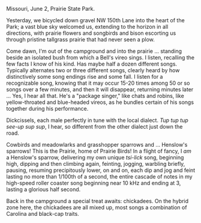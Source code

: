 Missouri, June 2, Prairie State Park. 

Yesterday, we bicycled down gravel NW 150th Lane into the heart of the Park; a vast blue sky welcomed us, extending to the horizon in all directions, with prairie flowers and songbirds and bison escorting us through pristine tallgrass prairie that had never seen a plow. 

Come dawn, I'm out of the campground and into the prairie ... standing beside an isolated bush from which a Bell's vireo sings. I listen, recalling the few facts I know of his kind. Has maybe half a dozen different songs. Typically alternates two or three different songs, clearly heard by how distinctively some song endings rise and some fall. I listen for a recognizable song, knowing that it may occur 15-20 times among 50 or so songs over a few minutes, and then it will disappear, returning minutes later ... Yes, I hear all that. He's a "package singer," like chats and robins, like yellow-throated and blue-headed vireos, as he bundles certain of his songs together during his performance.

Dickcissels, each male perfectly in tune with the local dialect. _Tup tup tup see-up sup sup_, I hear, so different from the other dialect just down the road.

Cowbirds and meadowlarks and grasshopper sparrows and ... Henslow's sparrows! This is the Prairie, home of Prairie Birds! In a flight of fancy, I _am_ a Henslow's sparrow, delivering my own unique _tsi-lick_ song, beginning high, dipping and then climbing again, feinting, jogging, warbling briefly, pausing, resuming precipitously lower, on and on, each dip and jog and feint lasting no more than 1/100th of a second, the entire cascade of notes in my high-speed roller coaster song beginning near 10 kHz and ending at 3, lasting a glorious half second. 

Back in the campground a special treat awaits: chickadees. On the hybrid zone here, the chickadees are all mixed up, most songs a combination of Carolina and black-cap traits. 
